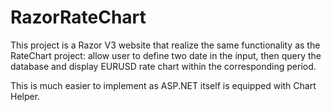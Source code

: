 RazorRateChart
==============
This project is a Razor V3 website that realize the same functionality as the RateChart project: allow user to define two date in the input, then query the database and display EURUSD rate chart within the corresponding period.

This is much easier to implement as ASP.NET itself is equipped with Chart Helper.
